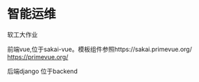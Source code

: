 # 智能运维

软工大作业

前端vue,位于sakai-vue。模板组件参照https://sakai.primevue.org/   https://primevue.org/

后端django 位于backend

